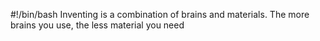 #!/bin/bash
Inventing is a combination of brains and materials. The more brains you use, the less material you need
